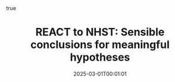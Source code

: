 ---
title : "REACT to NHST: Sensible conclusions for meaningful hypotheses"
date : 2025-03-01T00:01:01
draft : false

# Authors. Comma separated list, e.g. `["Bob Smith", "David Jones"]`.
authors : [admin, L. M. C. Cabezas, F. A. B. Colugnatti, R. F. L. Lassance, A. A. L. de Souza,  R. B. Stern]

# Publication type.
# Legend:
# 0 : Uncategorized
# 1 : Conference paper
# 2 : Journal article
# 3 : Manuscript
# 4 : Report
# 5 : Book
# 6 : Book section
publication_types : ["2"]

# Publication name and optional abbreviated version.
publication : "The Quantitative Methods for Psychology"
#publication_short : "In *ICMEW*"

# Abstract and optional shortened version.
abstract : ""
abstract_short : ""

# Featured image thumbnail (optional)
image_preview : ""

# Is this a selected publication? (true/false)
selected : false

# Projects (optional).
#   Associate this publication with one or more of your projects.
#   Simply enter your project's filename without extension.
#   E.g. `projects : ["deep-learning"]` references `content/project/deep-learning.md`.
#   Otherwise, set `projects : []`.
# projects : ["example-external-project"]

# Tags (optional).
#   Set `tags : []` for no tags, or use the form `tags : ["A Tag", "Another Tag"]` for one or more tags.
tags : ["Nonparametric Statistics","Hypothesis Tests","Pragmatic Hypotheses"]

# Links (optional).
#url_pdf : "https://www.sciencedirect.com/science/article/abs/pii/S0888613X24002196"
url_preprint : "https://arxiv.org/abs/2308.09112"
#url_code : ""
#url_dataset : "#"
#url_project : "#"
#url_slides : "#"
#url_video : "#"
#url_poster : "#"
#url_source : "#"

# Custom links (optional).
#   Uncomment line below to enable. For multiple links, use the form `[{...}, {...}, {...}]`.
#url_custom : [{name : "Custom Link", url : "http://example.org"}]

# Does this page contain LaTeX math? (true/false)
math : true

# Does this page require source code highlighting? (true/false)
highlight : true

---